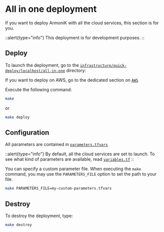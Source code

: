 # All in one deployment

If you want to deploy ArmoniK with all the cloud services, this section is for you.

::alert{type="info"}
This deployment is for development purposes.
::

## Deploy

To launch the deployment, go to the [`infrastructure/quick-deploy/localhost/all-in-one`](https://github.com/aneoconsulting/ArmoniK/tree/main/infrastructure/quick-deploy/localhost/all-in-one) directory:

If you want to deploy on AWS, go to the dedicated section on [`AWS`](https://github.com/aneoconsulting/ArmoniK/tree/main/infrastructure/quick-deploy/aws/all-in-one)

Execute the following command:

```bash
make
```

or

```bash
make deploy
```

## Configuration

All parameters are contained in [`parameters.tfvars`](https://github.com/aneoconsulting/ArmoniK/blob/main/infrastructure/quick-deploy/localhost/all/parameters.tfvars)

::alert{type="info"}
By default, all the cloud services are set to launch. To see what kind of parameters are available, read [`variables.tf`](https://github.com/aneoconsulting/ArmoniK/blob/main/infrastructure/quick-deploy/localhost/all/variables.tf)
::

You can specify a custom parameter file. When executing the `make` command, you may use the `PARAMETERS_FILE` option to set the path to your file.

```bash
make PARAMETERS_FILE=my-custom-parameters.tfvars
```

## Destroy

To destroy the deployment, type:

```bash
make destroy
```
